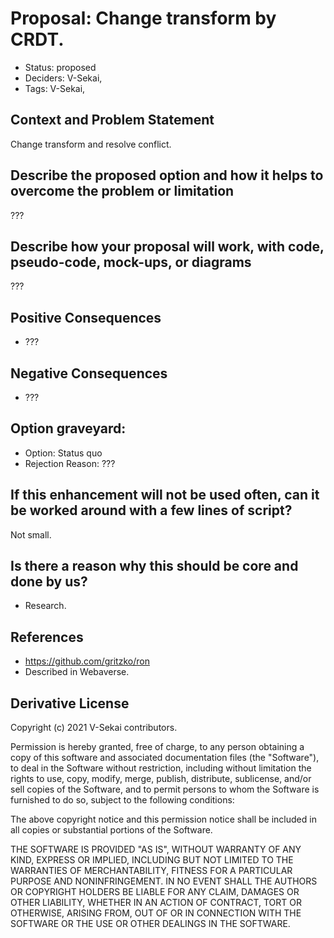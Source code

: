 # Proposal: Change transform by CRDT.

- Status: proposed <!-- draft | rejected | accepted | deprecated | superseded by -->
- Deciders: V-Sekai,
- Tags: V-Sekai,

## Context and Problem Statement

Change transform and resolve conflict.

## Describe the proposed option and how it helps to overcome the problem or limitation

???

## Describe how your proposal will work, with code, pseudo-code, mock-ups, or diagrams

???

## Positive Consequences <!-- optional -->

- ???

## Negative Consequences <!-- optional -->

- ???

## Option graveyard: <!-- same as above -->

- Option: Status quo
- Rejection Reason: ???

## If this enhancement will not be used often, can it be worked around with a few lines of script?

Not small.

## Is there a reason why this should be core and done by us?

- Research.

## References <!-- optional and numbers of links can vary -->

- https://github.com/gritzko/ron
- Described in Webaverse.

## Derivative License

Copyright (c) 2021 V-Sekai contributors.

Permission is hereby granted, free of charge, to any person obtaining a copy
of this software and associated documentation files (the "Software"), to deal
in the Software without restriction, including without limitation the rights
to use, copy, modify, merge, publish, distribute, sublicense, and/or sell
copies of the Software, and to permit persons to whom the Software is
furnished to do so, subject to the following conditions:

The above copyright notice and this permission notice shall be included in all
copies or substantial portions of the Software.

THE SOFTWARE IS PROVIDED "AS IS", WITHOUT WARRANTY OF ANY KIND, EXPRESS OR
IMPLIED, INCLUDING BUT NOT LIMITED TO THE WARRANTIES OF MERCHANTABILITY,
FITNESS FOR A PARTICULAR PURPOSE AND NONINFRINGEMENT. IN NO EVENT SHALL THE
AUTHORS OR COPYRIGHT HOLDERS BE LIABLE FOR ANY CLAIM, DAMAGES OR OTHER
LIABILITY, WHETHER IN AN ACTION OF CONTRACT, TORT OR OTHERWISE, ARISING FROM,
OUT OF OR IN CONNECTION WITH THE SOFTWARE OR THE USE OR OTHER DEALINGS IN THE
SOFTWARE.
